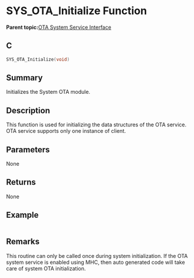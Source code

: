 # SYS\_OTA\_Initialize Function

**Parent topic:**[OTA System Service Interface](GUID-F8A21576-2DFD-406F-9736-CEFDE7AD5207.md)

## C

```c
SYS_OTA_Initialize(void)
```

## Summary

Initializes the System OTA module.

## Description

This function is used for initializing the data structures of the OTA service. OTA service supports only one instance of client.

## Parameters

None

## Returns

None

## Example

```c

```

## Remarks

This routine can only be called once during system initialization. If the OTA system service is enabled using MHC, then auto generated code will take care of system OTA initialization.

